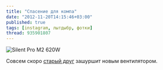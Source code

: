 ```yaml
---
title: "Спасение для компа"
date: "2012-11-20T14:15:46+03:00"
published: true
tags: [instagram, лытдыбр, фотки]
thread: 935901807
---
```


![Silent Pro M2 620W](/images/photos/instagram/silent-pro.jpg "Silent Pro M2 620W")

Совсем скоро [старый друг](/post/sorrow/) зашуршит новым вентилятором.
